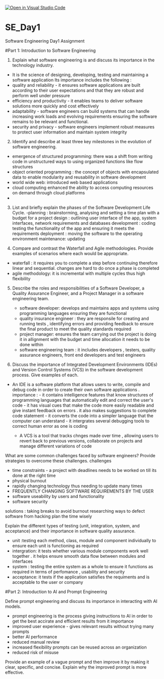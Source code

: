 [![Open in Visual Studio Code](https://classroom.github.com/assets/open-in-vscode-2e0aaae1b6195c2367325f4f02e2d04e9abb55f0b24a779b69b11b9e10269abc.svg)](https://classroom.github.com/online_ide?assignment_repo_id=18373603&assignment_repo_type=AssignmentRepo)
# SE_Day1
Software Engineering Day1 Assignment

#Part 1: Introduction to Software Engineering

1) Explain what software engineering is and discuss its importance in the technology industry.

- It is the science of designing, developing, testing and maintaining a software application 
Its importance includes the following :
- quality and reliability - it ensures software applications are built according to their user expectations and that they are robust and perform well under pressure
- efficiency and productivity - it enables teams to deliver software solutions more quickly and cost effectively
- adaptability - software engineers can build systems that can handle increasing work loads and evolving requirements ensuring the software remains to be relevant and functional.
- security and privacy - software engineers implement robust measures to protect user information and maintain system integrity

2) Identify and describe at least three key milestones in the evolution of software engineering.
- emergence of structured programming: there was a shift from writing code in unstructured ways to using organized functions like flow structures
- object oriented programming : the concept of objects with encapsulated data to enable modularity and reusability in software development
- world wide web: introduced web based applications
- cloud computing enhanced the ability to access computing resources on demand through cloud platforms 
- 

3) List and briefly explain the phases of the Software Development Life Cycle.
   -planning : brainstorming, analysing and setting a time plan with a budget for a project
   design : outlining user interface of the app, system interfaces, network requirements and databases
   development : coding
   testing the functionality of the app and ensuring it meets the requirements
   deployment : moving the software to the operating environment
   maintenance: updating 
    
4) Compare and contrast the Waterfall and Agile methodologies. Provide examples of scenarios where each would be appropriate.
- waterfall : it requires you to complete a step before continuing therefore linear and sequential. changes are hard to do once a phase is completed
- agile methodology: it is incremental with multiple cycles thus high flexibility


5) Describe the roles and responsibilities of a Software Developer, a Quality Assurance Engineer, and a Project Manager in a software engineering team.
   - software developer: develops and maintains  apps and systems using programming languages ensuring they are functional
   - quality insurance engineer : they are responsile for creating and running tests , identifying errors and providing feedback to ensure the final product to meet the quality standards required
   - project manager: ensures the team carrying out the project is doing it in allignment with the budget and time allocation it needs to be done within
   - software engineering team : it includes developers , testers, quality assurance engineers, front end developers and test engineers    

6) Discuss the importance of Integrated Development Environments (IDEs) and Version Control Systems (VCS) in the software development process. Give examples of each.
- An IDE is a software platform that allows users to write, compile and debug code in order to create their own software applications .
importance :
            - it contains intelligence features that know structures of programming languages that automatically edit and correct the user's code
             - it has visual cues that make the code more easily readable and give instant feedback on errors . it also makes suggestions to complete code statement
              - it converts the code into a simpler language that the computer can understand
               - it intergrates several debugging tools to correct human error as one is coding

  - A VCS  is a tool that tracks chnges made over time , allowing users to revert back to previous versions, collaborate on projects and manage different variations of code 
  
  

What are some common challenges faced by software engineers? Provide strategies to overcome these challenges.
challenges 
- time constraints -  a project with deadlines needs to be worked on till its done at the right time
- physical burnout
- rapidly changing technology thus needing to update many times
- FREQUENTLY CHANGING SOFTWARE REQUIREMENTS BY THE USER
- software useability by users and functionality
- software security

solutions : 
taking breaks to avoid burnout 
researching ways to defect software from hacking 
plan the time wisely 

Explain the different types of testing (unit, integration, system, and acceptance) and their importance in software quality assurance.
- unit :testing each method, class, module and component individually to ensure each unit is functioning as required
- intergration: it tests whether various module components work well together . it helps ensure smooth data flow between modules and interfaces
- system : testing the entire system as a whole to ensure it functions as required in terms of perfomance , usability and security 
- acceptance:  it tests if the application satisfies the requiments and is acceptable to the user or company 


#Part 2: Introduction to AI and Prompt Engineering


Define prompt engineering and discuss its importance in interacting with AI models.
- prompt engineering is the process giving instructions  to AI in order to get the best accirate and efficient results from it
importance
- improved user experience - gives relevant results without trying many prompts
- better AI performance
- reduced manual review
- increased flexibility prompts can be reused across an organization 
- reduced risk of misuse


Provide an example of a vague prompt and then improve it by making it clear, specific, and concise. Explain why the improved prompt is more effective.
